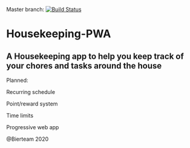 Master branch: [![Build Status](https://travis-ci.com/bierteam/housekeeping-pwa.svg?branch=master)](https://travis-ci.com/bierteam/housekeeping-pwa)
# Housekeeping-PWA
## A Housekeeping app to help you keep track of your chores and tasks around the house

Planned:

Recurring schedule

Point/reward system

Time limits

Progressive web app









@Bierteam 2020
